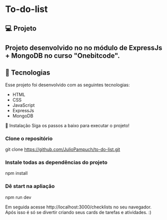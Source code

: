 # To-do-list

<h2>💻 Projeto</h2>
<h2>Projeto desenvolvido no no módulo de ExpressJs + MongoDB no curso "Onebitcode".</h2>

<h2>🚀 Tecnologias</h2>
<p>Esse projeto foi desenvolvido com as seguintes tecnologias:</p>

<ul>
  <li>HTML</li>
  <li>CSS</li>
  <li>JavaScript</li>
  <li>ExpressJs</li>
  <li>MongoDB</li>
</ul>

💾 Instalação
Siga os passos a baixo para executar o projeto!

<h3>Clone o repositório</h3>

git clone https://github.com/JulioPampuch/to-do-list.git

<h3>Instale todas as dependências do projeto</h3>

npm install

<h3>Dê start na apliação</h3>

npm run dev

Em seguida acesse http://localhost:3000/checklists no seu navegador. Após isso é só se divertir criando seus cards de tarefas e atividades. :)
